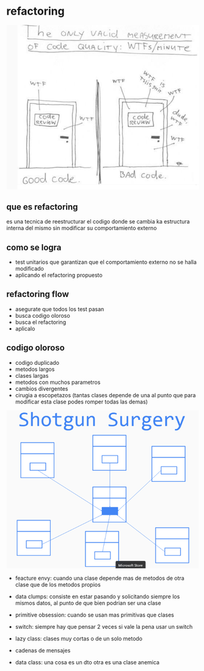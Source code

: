 # refactoring 

![alt text](image-48.png)

## que es refactoring

es una tecnica de reestructurar el codigo donde se cambia ka estructura interna del mismo sin modificar su comportamiento externo

## como se logra 

- test unitarios que garantizan que el comportamiento externo no se halla modificado
- aplicando el refactoring propuesto

## refactoring flow

- asegurate que todos los test pasan
- busca codigo oloroso
- busca el refactoring
- aplicalo

## codigo oloroso

- codigo duplicado
- metodos largos
- clases largas
- metodos con muchos parametros
- cambios divergentes
- cirugia a escopetazos (tantas clases depende de una al punto que para modificar esta clase podes romper todas las demas)

![alt text](image-49.png)

- feacture envy: cuando una clase depende mas de metodos de otra clase que de los metodos propios

- data clumps: consiste en estar pasando y solicitando siempre los mismos datos, al punto de que bien podrian ser una clase
- primitive obsession: cuando se usan mas primitivas que clases
- switch: siempre hay que pensar 2 veces si vale la pena usar un switch
- lazy class: clases muy cortas o de un solo metodo
- cadenas de mensajes
- data class: una cosa es un dto otra es una clase anemica
